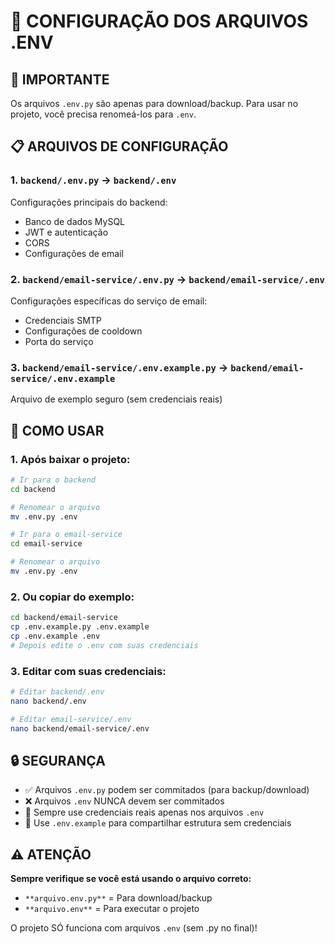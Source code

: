 # 📁 CONFIGURAÇÃO DOS ARQUIVOS .ENV

## 🚨 IMPORTANTE
Os arquivos `.env.py` são apenas para download/backup. Para usar no projeto, você precisa renomeá-los para `.env`.

## 📋 ARQUIVOS DE CONFIGURAÇÃO

### 1. `backend/.env.py` → `backend/.env`
Configurações principais do backend:
- Banco de dados MySQL
- JWT e autenticação  
- CORS
- Configurações de email

### 2. `backend/email-service/.env.py` → `backend/email-service/.env`
Configurações específicas do serviço de email:
- Credenciais SMTP
- Configurações de cooldown
- Porta do serviço

### 3. `backend/email-service/.env.example.py` → `backend/email-service/.env.example`
Arquivo de exemplo seguro (sem credenciais reais)

## 🔧 COMO USAR

### 1. Após baixar o projeto:
```bash
# Ir para o backend
cd backend

# Renomear o arquivo
mv .env.py .env

# Ir para o email-service
cd email-service

# Renomear o arquivo
mv .env.py .env
```

### 2. Ou copiar do exemplo:
```bash
cd backend/email-service
cp .env.example.py .env.example
cp .env.example .env
# Depois edite o .env com suas credenciais
```

### 3. Editar com suas credenciais:
```bash
# Editar backend/.env
nano backend/.env

# Editar email-service/.env  
nano backend/email-service/.env
```

## 🔒 SEGURANÇA

- ✅ Arquivos `.env.py` podem ser commitados (para backup/download)
- ❌ Arquivos `.env` NUNCA devem ser commitados
- 🔐 Sempre use credenciais reais apenas nos arquivos `.env`
- 📝 Use `.env.example` para compartilhar estrutura sem credenciais

## ⚠️ ATENÇÃO

**Sempre verifique se você está usando o arquivo correto:**
- `**arquivo.env.py**` = Para download/backup
- `**arquivo.env**` = Para executar o projeto

O projeto SÓ funciona com arquivos `.env` (sem .py no final)!
